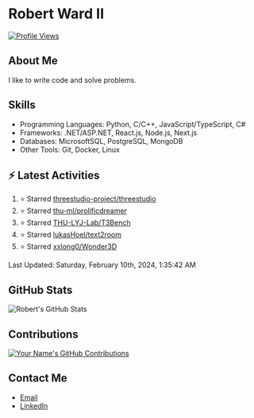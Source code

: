 
# Robert Ward II

[![Profile Views](https://komarev.com/ghpvc/?username=Robert-W-Ward)](https://github.com/Robert-W-Ward)

## About Me
I like to write code and solve problems.

## Skills
- Programming Languages: Python, C/C++, JavaScript/TypeScript, C#
- Frameworks: .NET/ASP.NET, React.js, Node.js, Next.js
- Databases: MicrosoftSQL, PostgreSQL, MongoDB
- Other Tools: Git, Docker, Linux

## :zap: Latest Activities
<!--RECENT_ACTIVITY:start-->
1. ⭐ Starred [threestudio-project/threestudio](https://github.com/threestudio-project/threestudio)
2. ⭐ Starred [thu-ml/prolificdreamer](https://github.com/thu-ml/prolificdreamer)
3. ⭐ Starred [THU-LYJ-Lab/T3Bench](https://github.com/THU-LYJ-Lab/T3Bench)
4. ⭐ Starred [lukasHoel/text2room](https://github.com/lukasHoel/text2room)
5. ⭐ Starred [xxlong0/Wonder3D](https://github.com/xxlong0/Wonder3D)
<!--RECENT_ACTIVITY:end-->

<!--RECENT_ACTIVITY:last_update-->
Last Updated: Saturday, February 10th, 2024, 1:35:42 AM
<!--RECENT_ACTIVITY:last_update_end-->

<!--END_SECTIN:activity-->
## GitHub Stats
![Robert's GitHub Stats](https://github-readme-stats.vercel.app/api?username=Robert-W-Ward&show_icons=true&theme=radical)

## Contributions
[![Your Name's GitHub Contributions](https://github-readme-streak-stats.herokuapp.com/?user=Robert-W-Ward&theme=radical)](https://github.com/your-username)

## Contact Me
- [Email](mailto:robertwesleyward2019@gmail.com)
- [LinkedIn](https://linkedin.com/in/https://www.linkedin.com/in/robert-ward-ii/)
